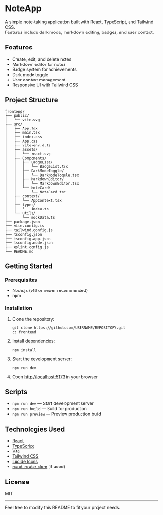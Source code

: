 # NoteApp

A simple note-taking application built with React, TypeScript, and Tailwind CSS.  
Features include dark mode, markdown editing, badges, and user context.

## Features

- Create, edit, and delete notes
- Markdown editor for notes
- Badge system for achievements
- Dark mode toggle
- User context management
- Responsive UI with Tailwind CSS

## Project Structure

```
frontend/
├── public/
│   └── vite.svg
├── src/
│   ├── App.tsx
│   ├── main.tsx
│   ├── index.css
│   ├── App.css
│   ├── vite-env.d.ts
│   ├── assets/
│   │   └── react.svg
│   ├── Components/
│   │   ├── BadgeList/
│   │   │   └── BadgeList.tsx
│   │   ├── DarkModeToggle/
│   │   │   └── DarkModeToggle.tsx
│   │   ├── MarkdownEditor/
│   │   │   └── MarkdownEditor.tsx
│   │   └── NoteCard/
│   │       └── NoteCard.tsx
│   ├── context/
│   │   └── AppContext.tsx
│   ├── types/
│   │   └── index.ts
│   └── utils/
│       └── mockData.ts
├── package.json
├── vite.config.ts
├── tailwind.config.js
├── tsconfig.json
├── tsconfig.app.json
├── tsconfig.node.json
├── eslint.config.js
└── README.md
```

## Getting Started

### Prerequisites

- Node.js (v18 or newer recommended)
- npm

### Installation

1. Clone the repository:
   ```
   git clone https://github.com/USERNAME/REPOSITORY.git
   cd frontend
   ```

2. Install dependencies:
   ```
   npm install
   ```

3. Start the development server:
   ```
   npm run dev
   ```

4. Open [http://localhost:5173](http://localhost:5173) in your browser.

## Scripts

- `npm run dev` — Start development server
- `npm run build` — Build for production
- `npm run preview` — Preview production build

## Technologies Used

- [React](https://react.dev/)
- [TypeScript](https://www.typescriptlang.org/)
- [Vite](https://vitejs.dev/)
- [Tailwind CSS](https://tailwindcss.com/)
- [Lucide Icons](https://lucide.dev/)
- [react-router-dom](https://reactrouter.com/) (if used)

## License

MIT

---

Feel free to modify this README to fit your project needs.
